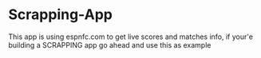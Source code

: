 Scrapping-App
=============

This app is using espnfc.com to get live scores and matches info, if your'e building a SCRAPPING app go ahead and use this as example

